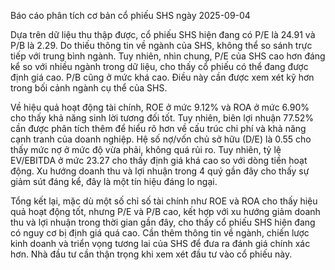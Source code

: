 Báo cáo phân tích cơ bản cổ phiếu SHS ngày 2025-09-04

Dựa trên dữ liệu thu thập được, cổ phiếu SHS hiện đang có P/E là 24.91 và P/B là 2.29.  Do thiếu thông tin về ngành của SHS, không thể so sánh trực tiếp với trung bình ngành. Tuy nhiên, nhìn chung, P/E của SHS cao hơn đáng kể so với nhiều ngành trong dữ liệu, cho thấy cổ phiếu có thể đang được định giá cao.  P/B cũng ở mức khá cao.  Điều này cần được xem xét kỹ hơn trong bối cảnh ngành cụ thể của SHS.

Về hiệu quả hoạt động tài chính, ROE ở mức 9.12% và ROA ở mức 6.90% cho thấy khả năng sinh lời tương đối tốt.  Tuy nhiên, biên lợi nhuận 77.52% cần được phân tích thêm để hiểu rõ hơn về cấu trúc chi phí và khả năng cạnh tranh của doanh nghiệp. Hệ số nợ/vốn chủ sở hữu (D/E) là 0.55 cho thấy mức nợ ở mức độ vừa phải, không quá rủi ro.  Tuy nhiên, tỷ lệ EV/EBITDA ở mức 23.27 cho thấy định giá khá cao so với dòng tiền hoạt động. Xu hướng doanh thu và lợi nhuận trong 4 quý gần đây cho thấy sự giảm sút đáng kể, đây là một tín hiệu đáng lo ngại.

Tổng kết lại, mặc dù một số chỉ số tài chính như ROE và ROA cho thấy hiệu quả hoạt động tốt, nhưng P/E và P/B cao, kết hợp với xu hướng giảm doanh thu và lợi nhuận trong thời gian gần đây, cho thấy cổ phiếu SHS hiện đang có nguy cơ bị định giá quá cao.  Cần thêm thông tin về ngành, chiến lược kinh doanh và triển vọng tương lai của SHS để đưa ra đánh giá chính xác hơn.  Nhà đầu tư cần thận trọng khi xem xét đầu tư vào cổ phiếu này.